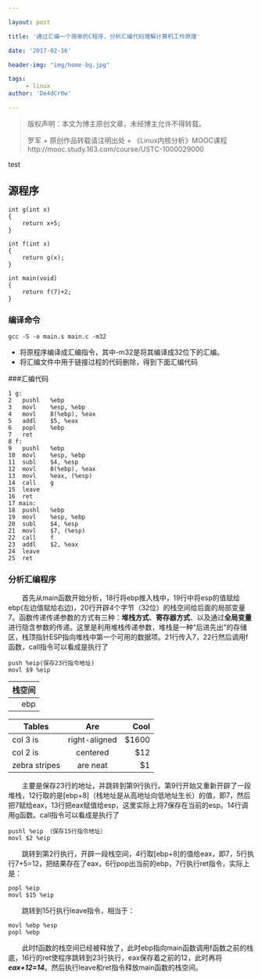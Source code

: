 ```yaml
---

layout: post

title: '通过汇编一个简单的C程序，分析汇编代码理解计算机工作原理'

date: '2017-02-16'

header-img: "img/home-bg.jpg"

tags:
     - linux
author: 'De4dCr0w'

---
```


>版权声明：本文为博主原创文章，未经博主允许不得转载。
>
>罗军 + 原创作品转载请注明出处 + 《Linux内核分析》MOOC课程http://mooc.study.163.com/course/USTC-1000029000  

test

## 源程序

	int g(int x)
	{
   		return x+5;
	}

	int f(int x)
	{
   		return g(x);
	}

	int main(void)
	{
   		return f(7)+2;
	}

### 编译命令

	gcc -S -o main.s main.c -m32

* 将原程序编译成汇编指令，其中-m32是将其编译成32位下的汇编。
* 将汇编文件中用于链接过程的代码删除，得到下面汇编代码

###汇编代码

	1 g:
	2	pushl	%ebp
	3	movl	%esp, %ebp
	4	movl	8(%ebp), %eax
	5	addl	$5, %eax
	6	popl	%ebp
	7	ret
	8 f:
	9	pushl	%ebp
	10	movl	%esp, %ebp
	11	subl	$4, %esp
	12	movl	8(%ebp), %eax
	13	movl	%eax, (%esp)
	14	call	g
	15	leave
	16	ret
	17 main:
	18	pushl	%ebp 
	19	movl	%esp, %ebp  
	20	subl	$4, %esp   
	21	movl	$7, (%esp)
	22	call	f
	23	addl	$2, %eax
	24	leave
	25	ret

### 分析汇编程序 
 
　　首先从main函数开始分析，18行将ebp推入栈中，19行中将esp的值赋给ebp(左边值赋给右边)，20行开辟4个字节（32位）的栈空间给后面的局部变量7。函数传递传递参数的方式有三种：**堆栈方式**、**寄存器方式**、以及通过**全局变量**进行隐含参数的传递。这里是利用堆栈传递参数，堆栈是一种“后进先出”的存储区，栈顶指针ESP指向堆栈中第一个可用的数据项。21行传入7，22行然后调用f函数，call指令可以看成是执行了  

    push %eip(保存23行指令地址)  
    movl $9 %eip  

|栈空间|  
|-----:|   
|ebp  |  

| Tables        | Are           | Cool  |
| ------------- |:-------------:| -----:|
| col 3 is      | right-aligned | $1600 |
| col 2 is      | centered      |   $12 |
| zebra stripes | are neat      |    $1 |

　　主要是保存23行的地址，并跳转到第9行执行。第9行开始又重新开辟了一段堆栈，12行取的是[ebp+8]（栈地址是从高地址向低地址生长）的值，即7，然后把7赋给eax，13行把eax赋值给esp，这里实际上将7保存在当前的esp。14行调用g函数。call指令可以看成是执行了
  
	pushl %eip （保存15行指令地址）  
	movl $2 %eip  

　　跳转到第2行执行，开辟一段栈空间，4行取[ebp+8]的值给eax，即7，5行执行7+5=12，把结果存在了eax，6行pop出当前的ebp，7行执行ret指令，实际上是：  

	popl %eip  
	movl $15 %eip  

　　跳转到15行执行leave指令，相当于： 
 
	movl %ebp %esp    
	popl %ebp  

　　此时f函数的栈空间已经被释放了，此时ebp指向main函数调用f函数之前的栈底，16行的ret使程序跳转到23行执行，eax保存着之前的12，此时再将***eax+12=14***。然后执行leave和ret指令释放main函数的栈空间。










